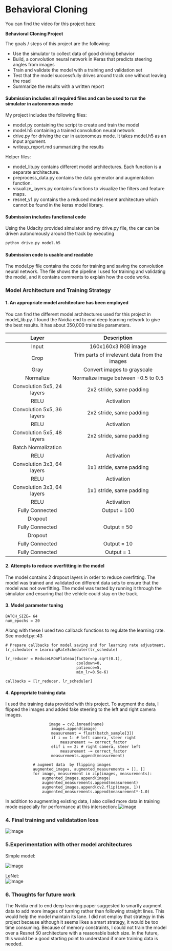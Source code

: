 # **Behavioral Cloning** 

You can find the video for this project [here](https://photos.app.goo.gl/6uaa7BsiQKfcA94V7)

**Behavioral Cloning Project**

The goals / steps of this project are the following:
* Use the simulator to collect data of good driving behavior
* Build, a convolution neural network in Keras that predicts steering angles from images
* Train and validate the model with a training and validation set
* Test that the model successfully drives around track one without leaving the road
* Summarize the results with a written report

#### Submission includes all required files and can be used to run the simulator in autonomous mode

My project includes the following files:
* model.py containing the script to create and train the model
* model.h5 containing a trained convolution neural network 
* drive.py for driving the car in autonomous mode. It takes model.h5 as an input argument.
* writeup_report.md summarizing the results

Helper files:
* model_lib.py contains different model architectures. Each function is a separate architecture.
* preprocess_data.py contains the data generator and augmentation function.
* visualize_layers.py contains functions to visualize the filters and feature maps.
* resnet_v1.py contains the a reduced model resent architecture which cannot be found in the keras model library.

#### Submission includes functional code
Using the Udacity provided simulator and my drive.py file, the car can be driven autonomously around the track by executing 
```sh
python drive.py model.h5
```

#### Submission code is usable and readable

The model.py file contains the code for training and saving the convolution neural network. The file shows the pipeline I used for training and validating the model, and it contains comments to explain how the code works.

### Model Architecture and Training Strategy

#### 1. An appropriate model architecture has been employed

You can find the different model architectures used for this project in model_lib.py. I found the Nvidia end to end deep learning network to give the best results. It has about 350,000 trainable parameters.


| Layer         		|     Description	        					| 
|:---------------------:|:---------------------------------------------:| 
| Input         		| 160x160x3 RGB image   							| 
| Crop         		| Trim parts of irrelevant data from the images   							| 
| Gray         		| Convert images to grayscale   							| 
| Normalize         		| Normalize image between -0.5 to 0.5   							| 
| Convolution 5x5, 24 layers     	| 2x2 stride, same padding|
| RELU					|			Activation									|
| Convolution 5x5, 36 layers     	| 2x2 stride, same padding|
| RELU					|			Activation									|
| Convolution 5x5, 48 layers     	| 2x2 stride, same padding|
| Batch Normalization					|												|
| RELU					|			Activation									|
| Convolution 3x3, 64 layers     	| 1x1 stride, same padding|
| RELU					|			Activation									|
| Convolution 3x3, 64 layers     	| 1x1 stride, same padding|
| RELU					|			Activation									|
| Fully Connected					|			Output = 100									|
| Dropout					|												|
| Fully Connected					|			Output = 50									|
| Dropout					|												|
| Fully Connected					|			Output = 10									|
| Fully Connected					|			Output = 1									|

#### 2. Attempts to reduce overfitting in the model

The model contains 2 dropout layers in order to reduce overfitting. The model was trained and validated on different data sets to ensure that the model was not overfitting. The model was tested by running it through the simulator and ensuring that the vehicle could stay on the track.

#### 3. Model parameter tuning

```
BATCH_SIZE= 64
num_epochs = 20
```
Along with these I used two callback functions to regulate the learning rate. See model.py::43

```
# Prepare callbacks for model saving and for learning rate adjustment.
lr_scheduler = LearningRateScheduler(lr_schedule)

lr_reducer = ReduceLROnPlateau(factor=np.sqrt(0.1),
                               cooldown=0,
                               patience=5,
                               min_lr=0.5e-6)

callbacks = [lr_reducer, lr_scheduler]
```

#### 4. Appropriate training data

I used the training data provided with this project. To augment the data, I flipped the images and added fake steering to the left and right camera images.

```
                   image = cv2.imread(name)
                    images.append(image)
                    measurement = float(batch_sample[3])
                    if i == 1: # left camera, steer right
                        measurement += correct_factor
                    elif i == 2: # right camera, steer left
                        measurement -= correct_factor
                    measurements.append(measurement)
            
            # augment data  by flipping images
            augmented_images, augmented_measurements = [], []
            for image, measurement in zip(images, measurements):
                augmented_images.append(image)
                augmented_measurements.append(measurement)
                augmented_images.append(cv2.flip(image, 1))
                augmented_measurements.append(measurement*-1.0)
```

In addition to augmenting existing data, I also colled more data in training mode especially for performance at this intersection:
![image](https://user-images.githubusercontent.com/22652444/118916481-0b415600-b8fd-11eb-8cbf-d8d5e3ff3d5a.png)


### 4. Final training and validatation loss

![image](https://user-images.githubusercontent.com/22652444/118915904-f0221680-b8fb-11eb-86bf-9cdff912514d.png)

### 5.Experimentation with other model architectures

Simple model:
     
![image](https://user-images.githubusercontent.com/22652444/118588490-79a2de80-b76c-11eb-9f1b-410cc75be1a1.png)
         
LeNet:      
![image](https://user-images.githubusercontent.com/22652444/118588518-87586400-b76c-11eb-905e-510f124f63a6.png)

### 6. Thoughts for future work

The Nvidia end to end deep learning paper suggested to smartly augment data to add more images of turning rather than following straight lines. This would help the model maintain its lane. I did not employ that strategy in this project because although it seems likes a smart strategy, it would be too time consuming. Because of memory constraints, I could not train the model over a Resnet 50 architecture with a reasonable batch size. In the future, this would be a good starting point to understand if more training data is needed.


